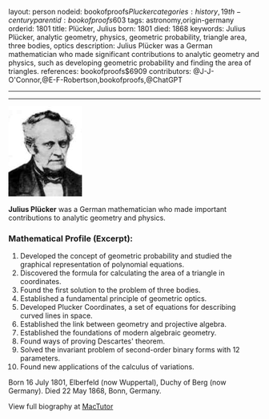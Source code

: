 layout: person
nodeid: bookofproofs$Plucker
categories: history,19th-century
parentid: bookofproofs$603
tags: astronomy,origin-germany
orderid: 1801
title: Plücker, Julius
born: 1801
died: 1868
keywords: Julius Plücker, analytic geometry, physics, geometric probability, triangle area, three bodies, optics
description: Julius Plücker was a German mathematician who made significant contributions to analytic geometry and physics, such as developing geometric probability and finding the area of triangles.
references: bookofproofs$6909
contributors: @J-J-O'Connor,@E-F-Robertson,bookofproofs,@ChatGPT

---



---

![Plucker.jpg](https://github.com/bookofproofs/bookofproofs.github.io/blob/main/_sources/_assets/images/portraits/Plucker.jpg?raw=true)

**Julius Plücker** was a German mathematician who made important contributions to analytic geometry and physics.

### Mathematical Profile (Excerpt):
1. Developed the concept of geometric probability and studied the graphical representation of polynomial equations.
2. Discovered the formula for calculating the area of a triangle in coordinates.
3. Found the first solution to the problem of three bodies.
4. Established a fundamental principle of geometric optics.
5. Developed Plucker Coordinates, a set of equations for describing curved lines in space.
6. Established the link between geometry and projective algebra.
7. Established the foundations of modern algebraic geometry.
8. Found ways of proving Descartes' theorem.
9. Solved the invariant problem of second-order binary forms with 12 parameters.
10. Found new applications of the calculus of variations.

Born 16 July 1801, Elberfeld (now Wuppertal), Duchy of Berg (now Germany). Died 22 May 1868, Bonn, Germany.

View full biography at [MacTutor](https://mathshistory.st-andrews.ac.uk/Biographies/Plucker/)
